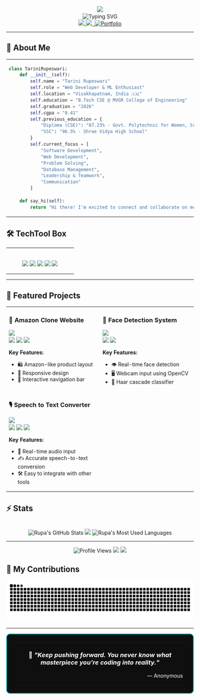 <div align="center">
  <img src="https://capsule-render.vercel.app/api?type=waving&color=gradient&customColorList=0,2,2,6,30&height=250&section=header&text=Rupeswari%20Tarini&fontSize=60&fontAlignY=35&animation=twinkling&fontColor=ffffff&desc=Web%20Developer%20%7C%20Tech%20Enthusiast&descAlignY=65&descSize=20" />
</div>

<div align="center">
  <img src="https://readme-typing-svg.herokuapp.com?font=Fira+Code&pause=100&color=00ADB5&center=true&vCenter=true&width=650&lines=Welcome+to+my+GitHub+Profile!;Web+Developer;Machine+Learning+Enthusiast;Exploring+New+Technologies;Open+Source+Contributor;Always+Learning+%26+Growing" alt="Typing SVG" />
  
</div>
<div align="center"> 
  <a href="mailto:tarini.rupeswari@gmail.com"> 
    <img src="https://img.shields.io/badge/Gmail-333333?style=for-the-badge&logo=gmail&logoColor=red" /> 
  </a> 
  <a href="https://linkedin.com/in/rupatarini" target="blank"> 
    <img src="https://img.shields.io/badge/LinkedIn-0077B5?style=for-the-badge&logo=linkedin&logoColor=white" target="blank" /> 
 <a href="https://rupeswari.netlify.app" target="_blank" rel="noopener noreferrer">
  <img src="https://img.shields.io/badge/Portfolio-000000?style=for-the-badge&logo=githubpages&logoColor=white" alt="Portfolio" />
</a>

</div>

<hr>

## 🚀 About Me

<div align="center">
<table>
<tr>
<td width="60%">

```python
class TariniRupeswari:
    def __init__(self):
        self.name = "Tarini Rupeswari"
        self.role = "Web Developer & ML Enthusiast"
        self.location = "Visakhapatnam, India 🇮🇳"
        self.education = "B.Tech CSE @ MVGR College of Engineering"
        self.graduation = "2026"
        self.cgpa = "8.41"
        self.previous_education = {
            "Diploma (CSE)": "87.23% - Govt. Polytechnic for Women, Srikakulam",
            "SSC": "96.5% - Shree Vidya High School"
        }
        self.current_focus = [
            "Software Development",
            "Web Development",
            "Problem Solving",
            "Database Management",
            "Leadership & Teamwork",
            "Communication"
        ]

    def say_hi(self):
        return "Hi there! I'm excited to connect and collaborate on meaningful tech projects! "
```
</td>
</tr>
</table>
</div>

## 🛠 TechTool Box
<div align="center">
<table>
<tr>
<td width="60%">

<br>

<p align="center">
  <img src="https://skillicons.dev/icons?i=java,python,mysql,mongodb,postgres" />
  <img src="https://skillicons.dev/icons?i=html,css,js,git" />
  <img src="https://img.shields.io/badge/UI%2FUX%20Design-ff69b4?style=for-the-badge&logo=uxdesign&logoColor=white" />
  <img src="https://img.shields.io/badge/Botpress-181717?style=for-the-badge&logo=botpress&logoColor=white" />
  <img src="https://img.shields.io/badge/WordPress-21759B?style=for-the-badge&logo=wordpress&logoColor=white" />
</p>


</td>
</tr>
</table>
</div>
<hr>

## 🚀 Featured Projects

<div align="center">

<table>
  <tr>
    <!-- Amazon Website Clone -->
    <td width="50%" valign="top">
      
### 🛒 Amazon Clone Website  
<a href="https://github.com/Rupatarini/Amazone_Website">
  <img src="https://img.shields.io/badge/GitHub-Repository-181717?style=for-the-badge&logo=github" />
</a>
<br>
<span>
  <img src="https://img.shields.io/badge/HTML-E34F26?style=for-the-badge&logo=html5&logoColor=white"/>
  <img src="https://img.shields.io/badge/CSS-1572B6?style=for-the-badge&logo=css3&logoColor=white"/>
  <img src="https://img.shields.io/badge/JavaScript-F7DF1E?style=for-the-badge&logo=javascript&logoColor=black"/>
</span>

**Key Features:**
- 🛍️ Amazon-like product layout
- 📱 Responsive design
- 🧭 Interactive navigation bar

</td>

<!-- Face Detection System -->
<td width="50%" valign="top">

### 🧠 Face Detection System  
<a href="https://github.com/Rupatarini/FACE_DETECTION">
  <img src="https://img.shields.io/badge/GitHub-Repository-181717?style=for-the-badge&logo=github" />
</a>
<br>
<span>
  <img src="https://img.shields.io/badge/Python-3776AB?style=for-the-badge&logo=python&logoColor=white"/>
  <img src="https://img.shields.io/badge/OpenCV-5C3EE8?style=for-the-badge&logo=opencv&logoColor=white"/>
</span>

**Key Features:**
- 👁️ Real-time face detection
- 🖥️ Webcam input using OpenCV
- 🧠 Haar cascade classifier

</td>
  </tr>

  <tr>
    <!-- Speech-to-Text Converter -->
    <td width="50%" valign="top">

### 🎙️ Speech to Text Converter  
<a href="https://github.com/Rupatarini/Speech-To-Text-Convertor">
  <img src="https://img.shields.io/badge/GitHub-Repository-181717?style=for-the-badge&logo=github" />
</a>
<br>
<span>
  <img src="https://img.shields.io/badge/Python-3776AB?style=for-the-badge&logo=python&logoColor=white"/>
  <img src="https://img.shields.io/badge/SpeechRecognition-lightgrey?style=for-the-badge"/>
  <img src="https://img.shields.io/badge/PyAudio-00599C?style=for-the-badge"/>
</span>

**Key Features:**
- 🎤 Real-time audio input
- ✍️ Accurate speech-to-text conversion
- 🛠️ Easy to integrate with other tools

</td>

<!-- Add more projects here if needed -->
<td width="50%" valign="top">
<!-- Empty or Add New Project -->
</td>
  </tr>
</table>

</div>

## ⚡ Stats

<br>

<div align="center">

  <!-- GitHub Stats -->
  <img width="390" src="https://github-readme-stats.vercel.app/api?username=Rupatarini&theme=transparent&count_private=true&show_icons=true&rank_icon=github&locale=en" alt="Rupa's GitHub Stats" />

  <!-- GitHub Streak Stats -->
<img src="https://github-readme-streak-stats.herokuapp.com/?user=Rupatarini&theme=tokyonight&background=0D1117" />

  <!-- Most Used Languages -->
  <img width="325" src="https://github-readme-stats.vercel.app/api/top-langs?username=Rupatarini&theme=transparent&layout=donut&hide=css&langs_count=8&border_radius=10&show_icons=true&locale=en" alt="Rupa's Most Used Languages" />

</div>

<hr>

<div align="center">
  <img src="https://komarev.com/ghpvc/?username=Rupatarini&style=for-the-badge&color=blueviolet" alt="Profile Views" />
  <img src="https://img.shields.io/github/followers/Rupatarini?style=for-the-badge&color=orange&label=Followers" />
  <img src="https://img.shields.io/badge/Focus-ML%20%26%20Web%20Dev-blue?style=for-the-badge" />
</div>

## 🐍 My Contributions

<div align="center">
  <picture>
    <source media="(prefers-color-scheme: dark)" srcset="https://raw.githubusercontent.com/Rupatarini/Rupatarini/output/github-contribution-grid-snake-dark.svg" />
    <source media="(prefers-color-scheme: light)" srcset="https://raw.githubusercontent.com/Rupatarini/Rupatarini/output/github-contribution-grid-snake.svg" />
    <img alt="github-snake" src="https://raw.githubusercontent.com/Rupatarini/Rupatarini/output/github-contribution-grid-snake.svg" />
  </picture>
</div>

---

<div align="center">
  <table style="border: 2px solid #00ADB5; border-radius: 10px; padding: 20px; background-color: #0f0f0f; color: #ffffff;">
    <tr>
      <td>
<h3 align="center">💬 <i>"Keep pushing forward. You never know what masterpiece you’re coding into reality."</i></h3>
<p align="right">— Anonymous</p>
      </td>
    </tr>
  </table>
</div>



